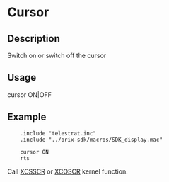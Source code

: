 # Cursor

## Description

Switch on or switch off the cursor

## Usage

cursor ON|OFF

## Example

```ca65
    .include "telestrat.inc"
    .include "../orix-sdk/macros/SDK_display.mac"

    cursor ON
    rts
```

Call [XCSSCR](../../../kernel/primitives/xcsscr.md) or [XCOSCR](../../../kernel/primitives/xcoscr.md) kernel function.

